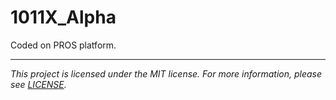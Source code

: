 # 1011X_Alpha

Coded on PROS platform.

---

*This project is licensed under the MIT license. For more information, please see [LICENSE](./LICENSE).*

